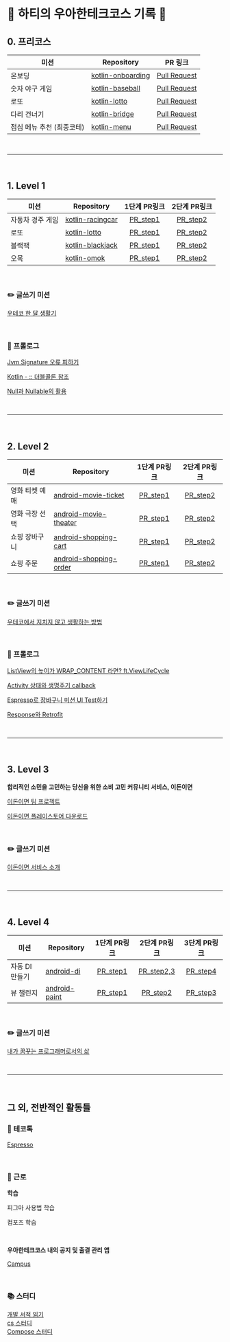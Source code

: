 # 🍵 하티의 우아한테크코스 기록 📝

## 0. 프리코스
|미션|Repository|PR 링크|
|---|---|---|
|온보딩|[kotlin-onboarding](https://github.com/sujin9/kotlin-onboarding/tree/sujin9)|[Pull Request](https://github.com/woowacourse-precourse/kotlin-onboarding/pull/114)|
|숫자 야구 게임|[kotlin-baseball](https://github.com/sujin9/kotlin-baseball/tree/sujin9)|[Pull Request](https://github.com/woowacourse-precourse/kotlin-baseball/pull/95)|
|로또|[kotlin-lotto](https://github.com/sujin9/kotlin-lotto-pre/tree/sujin9)|[Pull Request](https://github.com/woowacourse-precourse/kotlin-lotto/pull/120)|
|다리 건너기|[kotlin-bridge](https://github.com/sujin9/kotlin-bridge/tree/sujin9)|[Pull Request](https://github.com/woowacourse-precourse/kotlin-bridge/pull/84)|
|점심 메뉴 추천 (최종코테)|[kotlin-menu](https://github.com/sujin9/kotlin-menu/tree/sujin9)|[Pull Request](https://github.com/woowacourse-precourse/kotlin-menu/pull/10)|

<br/>

---

<br/>

## 1. Level 1
|미션|Repository|1단계 PR링크|2단계 PR링크|
|---|---|:---:|:---:|
|자동차 경주 게임|[kotlin-racingcar](https://github.com/woowacourse/kotlin-racingcar/tree/sujin9)|[PR_step1](https://github.com/woowacourse/kotlin-racingcar/pull/52)|[PR_step2](https://github.com/woowacourse/kotlin-racingcar/pull/61)|
|로또|[kotlin-lotto](https://github.com/woowacourse/kotlin-lotto/tree/sujin9)|[PR_step1](https://github.com/woowacourse/kotlin-lotto/pull/10)|[PR_step2](https://github.com/woowacourse/kotlin-lotto/pull/35)|
|블랙잭|[kotlin-blackjack](https://github.com/woowacourse/kotlin-blackjack/tree/sujin9)|[PR_step1](https://github.com/woowacourse/kotlin-blackjack/pull/15)|[PR_step2](https://github.com/woowacourse/kotlin-blackjack/pull/47)|
|오목|[kotlin-omok](https://github.com/woowacourse/kotlin-omok/tree/sujin9)|[PR_step1](https://github.com/woowacourse/kotlin-omok/pull/25)|[PR_step2](https://github.com/woowacourse/kotlin-omok/pull/49)|

<br/>

### ✏️ 글쓰기 미션

[우테코 한 달 생활기](https://github.com/sujin9/woowa-writing-5/blob/sujin9/LEVEL1.md)

<br/>

### 📖 프롤로그 

[Jvm Signature 오류 피하기](https://prolog.techcourse.co.kr/studylogs/2630)

[Kotlin - :: 더블콜론 참조](https://prolog.techcourse.co.kr/studylogs/2876)

[Null과 Nullable의 활용](https://prolog.techcourse.co.kr/studylogs/3089)

<br/>

---

<br/>

## 2. Level 2
|미션|Repository|1단계 PR링크|2단계 PR링크|
|---|---|:---:|:---:|
|영화 티켓 예매|[android-movie-ticket](https://github.com/woowacourse/android-movie-ticket/tree/sujin9) | [PR_step1](https://github.com/woowacourse/android-movie-ticket/pull/10)|[PR_step2](https://github.com/woowacourse/android-movie-ticket/pull/49)|
|영화 극장 선택|[android-movie-theater](https://github.com/woowacourse/android-movie-theater/tree/sujin9)|[PR_step1](https://github.com/woowacourse/android-movie-theater/pull/11)|[PR_step2](https://github.com/woowacourse/android-movie-theater/pull/49)|
|쇼핑 장바구니|[android-shopping-cart](https://github.com/woowacourse/android-shopping-cart/tree/sujin9)|[PR_step1](https://github.com/woowacourse/android-shopping-cart/pull/19)|[PR_step2](https://github.com/woowacourse/android-shopping-cart/pull/49)|
|쇼핑 주문|[android-shopping-order](https://github.com/woowacourse/android-shopping-order/tree/sujin9)|[PR_step1](https://github.com/woowacourse/android-shopping-order/pull/25)|[PR_step2](https://github.com/woowacourse/android-shopping-order/pull/46)|

<br/>

### ✏️ 글쓰기 미션

[우테코에서 지치지 않고 생활하는 방법](https://github.com/sujin9/woowa-writing-5/blob/sujin9/LEVEL2.md)

<br/>

### 📖 프롤로그 

[ListView의 높이가 WRAP_CONTENT 라면? ft.ViewLifeCycle](https://prolog.techcourse.co.kr/studylogs/3276)

[Activity 상태와 생명주기 callback](https://prolog.techcourse.co.kr/studylogs/3752)

[Espresso로 장바구니 미션 UI Test하기](https://prolog.techcourse.co.kr/studylogs/3760)

[Response와 Retrofit](https://prolog.techcourse.co.kr/studylogs/3771)

<br/>

---

<br/>

## 3. Level 3

**합리적인 소민을 고민하는 당신을 위한 소비 고민 커뮤니티 서비스, 이돈이면**

[이돈이면 팀 프로젝트](https://github.com/woowacourse-teams/2023-edonymyeon)

[이돈이면 플레이스토어 다운로드](https://play.google.com/store/apps/details?id=app.edonymyeon)

<br/>

### ✏️ 글쓰기 미션

[이돈이면 서비스 소개](https://github.com/This2sho/woowa-writing-5/blob/edonymyeon/LEVEL3.md)

<br/>

---

<br/>

## 4. Level 4

|미션|Repository|1단계 PR링크|2단계 PR링크|3단계 PR링크|
|---|---|:---:|:---:|:---:|
|자동 DI 만들기|[android-di](https://github.com/woowacourse/android-di/tree/sujin9)|[PR_step1](https://github.com/woowacourse/android-di/pull/12)|[PR_step2,3](https://github.com/woowacourse/android-di/pull/39)|[PR_step4](https://github.com/woowacourse/android-di/pull/62)|
|뷰 챌린지|[android-paint](https://github.com/woowacourse/android-paint/tree/sujin9)|[PR_step1](https://github.com/woowacourse/android-paint/pull/10)|[PR_step2](https://github.com/woowacourse/android-paint/pull/34)|[PR_step3](https://github.com/woowacourse/android-paint/pull/63)|

<br/>

### ✏️ 글쓰기 미션

[내가 꿈꾸는 프로그래머로서의 삶](https://github.com/woowacourse/woowa-writing-5/pull/548) 

<br/>

---

<br/>

## 그 외, 전반적인 활동들

### 🎤 테코톡
[Espresso](https://www.youtube.com/watch?v=7eMl_jXNcaI)

<br/>

### 💼 근로

**학습**

피그마 사용법 학습

컴포즈 학습

<br/>

**우아한테크코스 내의 공지 및 출결 관리 앱**

[Campus](https://github.com/sujin9/woowa_campus_android)

<br/>

### 📚 스터디
[개발 서적 읽기](https://github.com/woowacourse-study/2023-fun-readBook-AN/tree/sujin9) <br/>
[cs 스터디](https://github.com/woowacourse-study/2023-cs-study/tree/sujin9) <br/>
[Compose 스터디](https://github.com/Woowang-Compose/Ssu)
